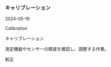 <article id="キャリブレーション">

### キャリブレーション

<p class="st_update_header">2024-05-16</p>
<p class="st_name_header_en">Calibration</p>
<p class="st_name_header_jp">キャリブレーション</p>
<div class="article_explanation">測定機器やセンサーの精度を確認し、調整する作業。</div>
<p class="st_name_header_synonyms">較正</p>
</article>
